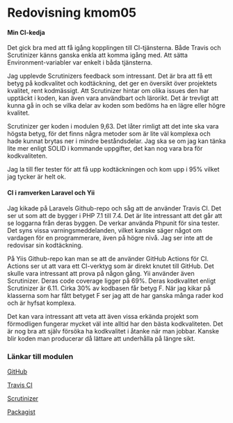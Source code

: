 ---
---
Redovisning kmom05
=========================

#### Min CI-kedja

Det gick bra med att få igång kopplingen till CI-tjänsterna. Både Travis och Scrutinizer känns ganska enkla att komma igång med. Att sätta Environment-variabler var enkelt i båda tjänsterna.

Jag upplevde Scrutinizers feedback som intressant. Det är bra att få ett betyg på kodkvalitet och kodtäckning, det ger en översikt över projektets kvalitet, rent kodmässigt. Att Scrutinizer hintar om olika issues den har upptäckt i koden, kan även vara användbart och lärorikt. Det är trevligt att kunna gå in och se vilka delar av koden som bedöms ha en lägre eller högre kvalitet.

Scrutinizer ger koden i modulen 9,63. Det låter rimligt att det inte ska vara högsta betyg, för det finns några metoder som är lite väl komplexa och hade kunnat brytas ner i mindre beståndsdelar. Jag ska se om jag kan tänka lite mer enligt SOLID i kommande uppgifter, det kan nog vara bra för kodkvaliteten.

Jag la till fler tester för att få upp kodtäckningen och kom upp i 95% vilket jag tycker är helt ok.

#### CI i ramverken Laravel och Yii

Jag kikade på Laravels Github-repo och såg att de använder Travis CI. Det ser ut som att de bygger i PHP 7.1 till 7.4. Det är lite intressant att det går att se loggarna från deras byggen. De verkar använda Phpunit för sina tester. Det syns vissa varningsmeddelanden, vilket kanske säger något om vardagen för en programmerare, även på högre nivå. Jag ser inte att de redovisar sin kodtäckning.

På Yiis Github-repo kan man se att de använder GitHub Actions för CI. Actions ser ut att vara ett CI-verktyg som är direkt knutet till GitHub. Det skulle vara intressant att prova på någon gång. Yii använder även Scrutinizer. Deras code coverage ligger på 69%. Deras kodkvalitet enligt Scrutinizer är 6.11. Cirka 30% av kodbasen får betyg F. När jag kikar på klasserna som har fått betyget F ser jag att de har ganska många rader kod och är hyfsat komplexa.

Det kan vara intressant att veta att även vissa erkända projekt som förmodligen fungerar mycket väl inte alltid har den bästa kodkvaliteten. Det är nog bra att själv försöka ha kodkvalitet i åtanke när man jobbar. Kanske blir koden man producerar då lättare att underhålla på längre sikt.

### Länkar till modulen

[GitHub](https://github.com/Xolof/weather-module)

[Travis CI](https://travis-ci.com/github/Xolof/weather-module)

[Scrutinizer](https://scrutinizer-ci.com/g/Xolof/weather-module/)

[Packagist](https://packagist.org/packages/xolof/weather-module)

